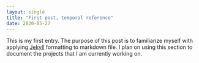 ```yaml
---
layout: single
title: "First post, temporal reference"
date: 2020-05-27
---
```


This is my first entry. The purpose of this post is to familiarize myself with applying  [Jekyll](http://jeyllrb.com) formatting to markdown file. I plan on using this section to document the projects that I am currently working on.


